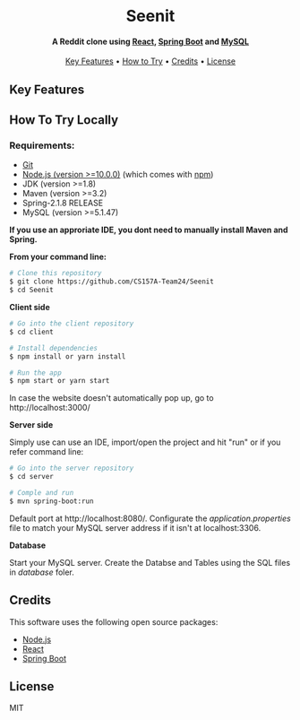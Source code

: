 <h1 align="center">
  <br>
  <br>
    Seenit 
  <br>
</h1>

<h4 align="center">A Reddit clone using <a href="https://reactjs.org/" target="_blank">React</a>, <a href="https://spring.io/" target="_blank">Spring Boot</a>
and <a href="https://www.mysql.com/" target="_blank">MySQL</a></h4>

<p align="center">
  <a href="#key-features">Key Features</a> •
  <a href="#how-to-try-locally">How to Try</a> •
  <a href="#credits">Credits</a> •
  <a href="#license">License</a>
</p>


## Key Features 

## How To Try Locally

### Requirements:
+ [Git](https://git-scm.com)
+ [Node.js (version >=10.0.0)](https://nodejs.org/en/download/) (which comes with [npm](http://npmjs.com))
+ JDK (version >=1.8)
+ Maven (version >=3.2)
+ Spring-2.1.8 RELEASE
+ MySQL (version >=5.1.47) 
  
**If you use an approriate IDE, you dont need to manually install Maven and Spring.** 

**From your command line:**

```bash
# Clone this repository
$ git clone https://github.com/CS157A-Team24/Seenit
$ cd Seenit
```
**Client side**
```bash
# Go into the client repository
$ cd client

# Install dependencies
$ npm install or yarn install

# Run the app
$ npm start or yarn start
```
In case the website doesn't automatically pop up, go to http://localhost:3000/


**Server side**

Simply use can use an IDE, import/open the project and hit "run" or if you refer command line:
```bash
# Go into the server repository
$ cd server

# Comple and run
$ mvn spring-boot:run
```
Default port at http://localhost:8080/. Configurate the *application.properties* file to match your MySQL server address if it isn't at localhost:3306. 

**Database**

Start your MySQL server. Create the Databse and Tables using the SQL files in *database* foler. 

## Credits

This software uses the following open source packages:

- [Node.js](https://nodejs.org/)
- [React](https://reactjs.org/)
- [Spring Boot](https://spring.io/)

## License

MIT

